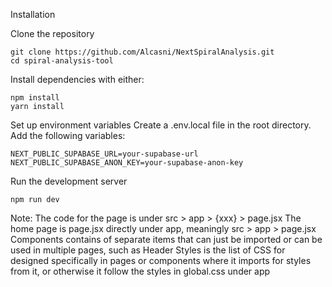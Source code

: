 Installation

Clone the repository

```
git clone https://github.com/Alcasni/NextSpiralAnalysis.git
cd spiral-analysis-tool
```

Install dependencies with either:

```
npm install
yarn install
```

Set up environment variables
Create a .env.local file in the root directory.
Add the following variables:

```
NEXT_PUBLIC_SUPABASE_URL=your-supabase-url
NEXT_PUBLIC_SUPABASE_ANON_KEY=your-supabase-anon-key
```

Run the development server

```
npm run dev
```

Note:
The code for the page is under src > app > {xxx} > page.jsx
The home page is page.jsx directly under app, meaningly src > app > page.jsx
Components contains of separate items that can just be imported or can be used in multiple pages, such as Header
Styles is the list of CSS for designed specifically in pages or components where it imports for styles from it, or otherwise it follow the styles in global.css under app